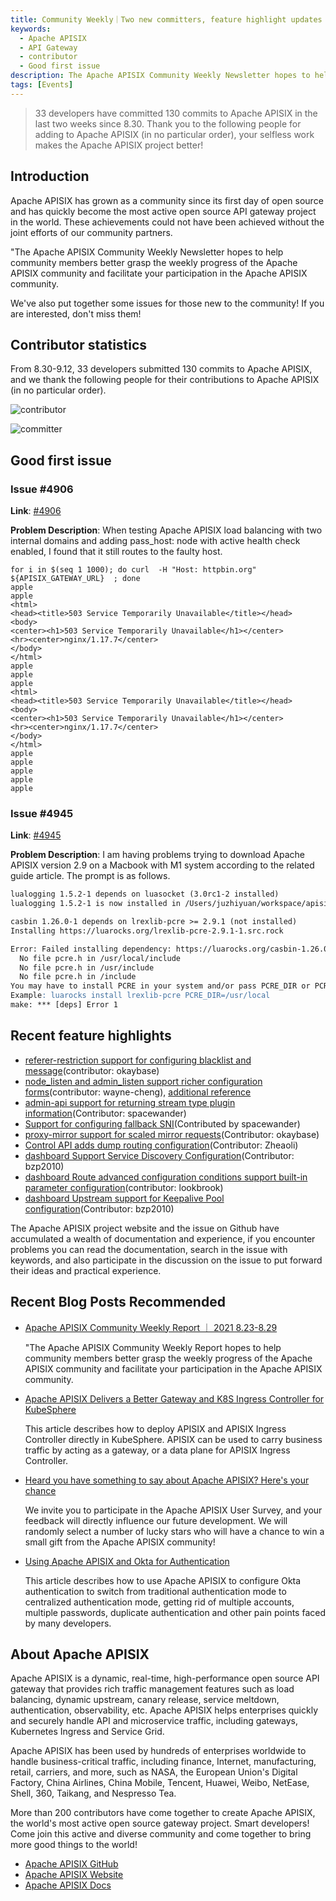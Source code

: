 ```yaml
---
title: Community Weekly｜Two new committers, feature highlight updates in progress
keywords:
  - Apache APISIX
  - API Gateway
  - contributor
  - Good first issue
description: The Apache APISIX Community Weekly Newsletter hopes to help community members better understand the weekly progress of the Apache APISIX community and facilitate your participation in the Apache APISIX community.
tags: [Events]
---
```


> 33 developers have committed 130 commits to Apache APISIX in the last two weeks since 8.30. Thank you to the following people for adding to Apache APISIX (in no particular order), your selfless work makes the Apache APISIX project better!

<!--truncate-->

## Introduction

Apache APISIX has grown as a community since its first day of open source and has quickly become the most active open source API gateway project in the world. These achievements could not have been achieved without the joint efforts of our community partners.

"The Apache APISIX Community Weekly Newsletter hopes to help community members better grasp the weekly progress of the Apache APISIX community and facilitate your participation in the Apache APISIX community.

We've also put together some issues for those new to the community! If you are interested, don't miss them!

## Contributor statistics

From 8.30-9.12, 33 developers submitted 130 commits to Apache APISIX, and we thank the following people for their contributions to Apache APISIX (in no particular order).

![contributor](https://static.apiseven.com/202108/1631754498946-7d655f8e-3881-4594-b029-a67189a63ffa.jpg)

![committer](https://static.apiseven.com/202108/1631676136968-13216876-e9f6-4852-95b4-6f73db5cb405.30-9)

## Good first issue

### Issue #4906

**Link**: [#4906](https://github.com/apache/apisix/issues/4906)

**Problem Description**: When testing Apache APISIX load balancing with two internal domains and adding pass_host: node with active health check enabled, I found that it still routes to the faulty host.

```Shell
for i in $(seq 1 1000); do curl  -H "Host: httpbin.org" ${APISIX_GATEWAY_URL}  ; done
apple
apple
<html>
<head><title>503 Service Temporarily Unavailable</title></head>
<body>
<center><h1>503 Service Temporarily Unavailable</h1></center>
<hr><center>nginx/1.17.7</center>
</body>
</html>
apple
apple
apple
<html>
<head><title>503 Service Temporarily Unavailable</title></head>
<body>
<center><h1>503 Service Temporarily Unavailable</h1></center>
<hr><center>nginx/1.17.7</center>
</body>
</html>
apple
apple
apple
apple
apple
```

### Issue #4945

**Link**: [#4945](https://github.com/apache/apisix/issues/4945)

**Problem Description**: I am having problems trying to download Apache APISIX version 2.9 on a Macbook with M1 system according to the related guide article. The prompt is as follows.

```Apache
lualogging 1.5.2-1 depends on luasocket (3.0rc1-2 installed)
lualogging 1.5.2-1 is now installed in /Users/juzhiyuan/workspace/apisix-2.9/apache-apisix-2.9-src/deps (license: MIT/X11)

casbin 1.26.0-1 depends on lrexlib-pcre >= 2.9.1 (not installed)
Installing https://luarocks.org/lrexlib-pcre-2.9.1-1.src.rock

Error: Failed installing dependency: https://luarocks.org/casbin-1.26.0-1.rockspec - Failed installing dependency: https://luarocks.org/lrexlib-pcre-2.9.1-1.src.rock - Could not find header file for PCRE
  No file pcre.h in /usr/local/include
  No file pcre.h in /usr/include
  No file pcre.h in /include
You may have to install PCRE in your system and/or pass PCRE_DIR or PCRE_INCDIR to the luarocks command.
Example: luarocks install lrexlib-pcre PCRE_DIR=/usr/local
make: *** [deps] Error 1
```

## Recent feature highlights

- [referer-restriction support for configuring blacklist and message](https://github.com/apache/apisix/pull/4916)(contributor: okaybase)
- [node_listen and admin_listen support richer configuration forms](https://github.com/apache/apisix/pull/4856)(contributor: wayne-cheng), [additional reference](https://github.com/apache/apisix/pull/4967)
- [admin-api support for returning stream type plugin information](https://github.com/apache/apisix/pull/4947)(Contributor: spacewander)
- [Support for configuring fallback SNI](https://github.com/apache/apisix/pull/5000)(Contributed by spacewander)
- [proxy-mirror support for scaled mirror requests](https://github.com/apache/apisix/pull/4965)(Contributor: okaybase)
- [Control API adds dump routing configuration](https://github.com/apache/apisix/pull/5011)(Contributor: Zheaoli)
- [dashboard Support Service Discovery Configuration](https://github.com/apache/apisix-dashboard/pull/2081)(Contributor: bzp2010)
- [dashboard Route advanced configuration conditions support built-in parameter configuration](https://github.com/apache/apisix-dashboard/pull/1984)(contributor: lookbrook)
- [dashboard Upstream support for Keepalive Pool configuration](https://github.com/apache/apisix-dashboard/pull/2117)(Contributor: bzp2010)

The Apache APISIX project website and the issue on Github have accumulated a wealth of documentation and experience, if you encounter problems you can read the documentation, search in the issue with keywords, and also participate in the discussion on the issue to put forward their ideas and practical experience.

## Recent Blog Posts Recommended

- [Apache APISIX Community Weekly Report ｜ 2021 8.23-8.29](https://apisix.apache.org/blog/2021/08/30/weekly-report/)

  "The Apache APISIX Community Weekly Report hopes to help community members better grasp the weekly progress of the Apache APISIX community and facilitate your participation in the Apache APISIX community.

- [Apache APISIX Delivers a Better Gateway and K8S Ingress Controller for KubeSphere](https://apisix.apache.org/blog/2021/08/31/Apache%20APISIX%20%C3%97%20KubeSphere-a-better-gateway-and-K8S-Ingress-Controller/)

  This article describes how to deploy APISIX and APISIX Ingress Controller directly in KubeSphere. APISIX can be used to carry business traffic by acting as a gateway, or a data plane for APISIX Ingress Controller.

- [Heard you have something to say about Apache APISIX? Here's your chance](https://apisix.apache.org/blog/2021/09/15/weekly-report/)

  We invite you to participate in the Apache APISIX User Survey, and your feedback will directly influence our future development. We will randomly select a number of lucky stars who will have a chance to win a small gift from the Apache APISIX community!

- [Using Apache APISIX and Okta for Authentication](https://apisix.apache.org/blog/2021/08/16/Using-the-Apache-APISIX-OpenID-Connect-Plugin-for-Centralized-Authentication/)

  This article describes how to use Apache APISIX to configure Okta authentication to switch from traditional authentication mode to centralized authentication mode, getting rid of multiple accounts, multiple passwords, duplicate authentication and other pain points faced by many developers.

## About Apache APISIX

Apache APISIX is a dynamic, real-time, high-performance open source API gateway that provides rich traffic management features such as load balancing, dynamic upstream, canary release, service meltdown, authentication, observability, etc. Apache APISIX helps enterprises quickly and securely handle API and microservice traffic, including gateways, Kubernetes Ingress and Service Grid.

Apache APISIX has been used by hundreds of enterprises worldwide to handle business-critical traffic, including finance, Internet, manufacturing, retail, carriers, and more, such as NASA, the European Union's Digital Factory, China Airlines, China Mobile, Tencent, Huawei, Weibo, NetEase, Shell, 360, Taikang, and Nespresso Tea.

More than 200 contributors have come together to create Apache APISIX, the world's most active open source gateway project. Smart developers! Come join this active and diverse community and come together to bring more good things to the world!

- [Apache APISIX GitHub](https://github.com/apache/apisix)
- [Apache APISIX Website](https://apisix.apache.org/)
- [Apache APISIX Docs](https://apisix.apache.org/zh/docs/apisix/getting-started)
